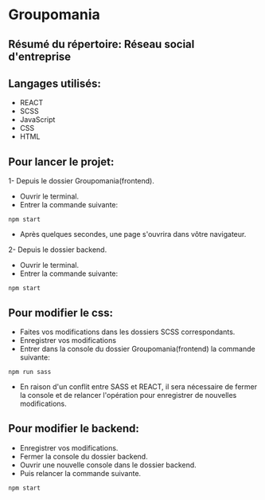 # Groupomania

## Résumé du répertoire: Réseau social d'entreprise

## Langages utilisés:
  * REACT 
  * SCSS
  * JavaScript
  * CSS
  * HTML

## Pour lancer le projet:

  1- Depuis le dossier Groupomania(frontend).
  * Ouvrir le terminal.
  * Entrer la commande suivante:
  ```
  npm start
  ```
  * Après quelques secondes, une page s'ouvrira dans vôtre navigateur.
         
         
  
  2- Depuis le dossier backend.
  * Ouvrir le terminal.
  * Entrer la commande suivante:
  ```
  npm start
  ```
         
## Pour modifier le css:

  * Faites vos modifications dans les dossiers SCSS correspondants.
  * Enregistrer vos modifications 
  * Entrer dans la console du dossier Groupomania(frontend) la commande suivante:
  ```
  npm run sass
  ```
  * En raison d'un conflit entre SASS et REACT, il sera nécessaire de fermer la console et de relancer l'opération pour enregistrer de nouvelles modifications.
  
## Pour modifier le backend:

  * Enregistrer vos modifications.
  * Fermer la console du dossier backend.
  * Ouvrir une nouvelle console dans le dossier backend.
  * Puis relancer la commande suivante.
  ```
  npm start
  ```
